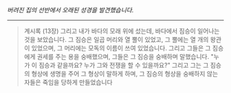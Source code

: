 _버려진 집의 선반에서 오래된 성경을 발견했습니다._

---

> 계시록 (13장)
> 그리고 내가 바다의 모래 위에 섰는데, 바다에서 짐승이 일어나는 것을 보았습니다. 그 짐승은 일곱 머리와 열 뿔이 있었고, 그 뿔에는 열 개의 왕관이 있었으며, 그 머리에는 모독의 이름이 쓰여 있었습니다.
> 그리고 그들은 그 짐승에게 권세를 주는 용을 숭배했으며, 그들은 그 짐승을 숭배하며 말했습니다. "누가 이 짐승과 같을까요? 누가 그와 전쟁을 할 수 있을까요?"
> 그리고 그는 그 짐승의 형상에 생명을 주어 그 형상이 말하게 하며, 그 짐승의 형상을 숭배하지 않는 자들은 죽임을 당하게 만들었습니다
